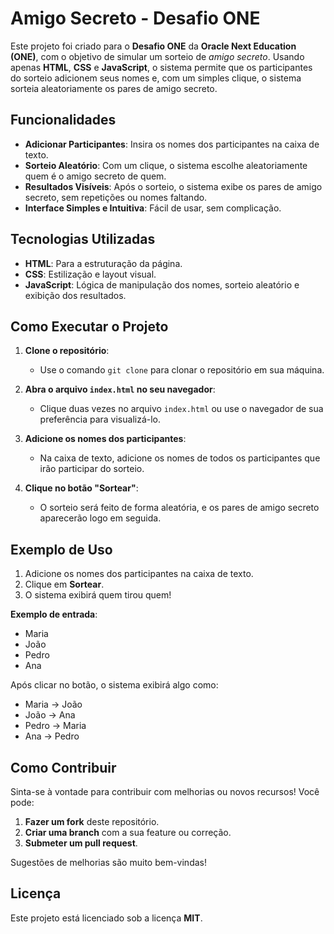 # Amigo Secreto - Desafio ONE

Este projeto foi criado para o **Desafio ONE** da **Oracle Next Education (ONE)**, com o objetivo de simular um sorteio de *amigo secreto*. Usando apenas **HTML**, **CSS** e **JavaScript**, o sistema permite que os participantes do sorteio adicionem seus nomes e, com um simples clique, o sistema sorteia aleatoriamente os pares de amigo secreto.

## Funcionalidades

- **Adicionar Participantes**: Insira os nomes dos participantes na caixa de texto.
- **Sorteio Aleatório**: Com um clique, o sistema escolhe aleatoriamente quem é o amigo secreto de quem.
- **Resultados Visíveis**: Após o sorteio, o sistema exibe os pares de amigo secreto, sem repetições ou nomes faltando.
- **Interface Simples e Intuitiva**: Fácil de usar, sem complicação.

## Tecnologias Utilizadas

- **HTML**: Para a estruturação da página.
- **CSS**: Estilização e layout visual.
- **JavaScript**: Lógica de manipulação dos nomes, sorteio aleatório e exibição dos resultados.

## Como Executar o Projeto

1. **Clone o repositório**:
   - Use o comando `git clone` para clonar o repositório em sua máquina.

2. **Abra o arquivo `index.html` no seu navegador**:
   - Clique duas vezes no arquivo `index.html` ou use o navegador de sua preferência para visualizá-lo.

3. **Adicione os nomes dos participantes**:
   - Na caixa de texto, adicione os nomes de todos os participantes que irão participar do sorteio.

4. **Clique no botão "Sortear"**:
   - O sorteio será feito de forma aleatória, e os pares de amigo secreto aparecerão logo em seguida.

## Exemplo de Uso

1. Adicione os nomes dos participantes na caixa de texto.
2. Clique em **Sortear**.
3. O sistema exibirá quem tirou quem!

**Exemplo de entrada**:

- Maria
- João
- Pedro
- Ana

Após clicar no botão, o sistema exibirá algo como:

- Maria -> João
- João -> Ana
- Pedro -> Maria
- Ana -> Pedro

## Como Contribuir

Sinta-se à vontade para contribuir com melhorias ou novos recursos! Você pode:

1. **Fazer um fork** deste repositório.
2. **Criar uma branch** com a sua feature ou correção.
3. **Submeter um pull request**.

Sugestões de melhorias são muito bem-vindas!

## Licença

Este projeto está licenciado sob a licença **MIT**.
